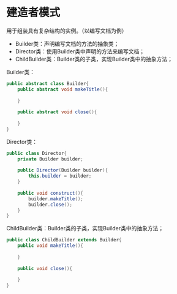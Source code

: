 # 建造者模式

用于组装具有复杂结构的实例。（以编写文档为例）

- Builder类：声明编写文档的方法的抽象类；
- Director类：使用Builder类中声明的方法来编写文档；
- ChildBuilder类：Builder类的子类，实现Builder类中的抽象方法；

Builder类：

```java
public abstract class Builder{
    public abstract void makeTitle(){
        
    }
    
    public abstract void close(){
        
    }
}
```

Director类：

```java
public class Director{
    private Builder builder;
    
    public Director(Builder builder){
        this.builder = builder;
    }
    
    public void construct(){
        builder.makeTitle();
        builder.close();
    }
}
```

ChildBuilder类：Builder类的子类，实现Builder类中的抽象方法；

```java
public class ChildBuilder extends Builder{
    public void makeTitle(){
        
    }
    
    public void close(){
        
    }
}
```

